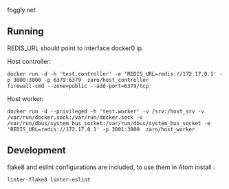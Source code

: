 foggly.net

## Running

REDIS_URL should point to interface docker0 ip.

Host controller:

    docker run -d -h 'test.controller' -e 'REDIS_URL=redis://172.17.0.1' -p 3000:3000 -p 6379:6379  zaro/host_controller
    firewall-cmd --zone=public --add-port=6379/tcp

Host worker:

    docker run -d --privileged -h 'test.worker' -v /srv:/host_srv -v /var/run/docker.sock:/var/run/docker.sock -v /var/run/dbus/system_bus_socket:/var/run/dbus/system_bus_socket -e 'REDIS_URL=redis://172.17.0.1' -p 3001:3000  zaro/host_worker

## Development
flake8 and eslint configurations are included, to use them in Atom install :

    linter-flake8 linter-eslint
